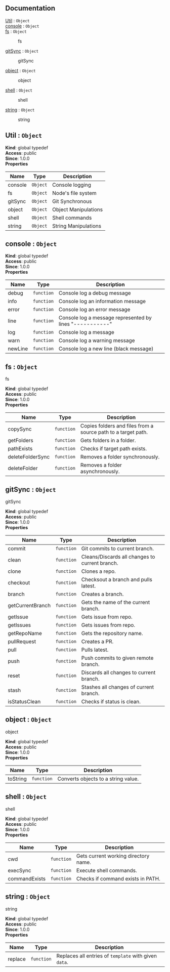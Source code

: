 ## Documentation

<dl>
<dt><a href="#Util">Util</a> : <code>Object</code></dt>
<dd></dd>
<dt><a href="#console">console</a> : <code>Object</code></dt>
<dd></dd>
<dt><a href="#fs">fs</a> : <code>Object</code></dt>
<dd><p>fs</p>
</dd>
<dt><a href="#gitSync">gitSync</a> : <code>Object</code></dt>
<dd><p>gitSync</p>
</dd>
<dt><a href="#object">object</a> : <code>Object</code></dt>
<dd><p>object</p>
</dd>
<dt><a href="#shell">shell</a> : <code>Object</code></dt>
<dd><p>shell</p>
</dd>
<dt><a href="#string">string</a> : <code>Object</code></dt>
<dd><p>string</p>
</dd>
</dl>

<a name="Util"></a>

## Util : <code>Object</code>

**Kind**: global typedef  
**Access**: public  
**Since**: 1.0.0  
**Properties**

| Name    | Type                | Description          |
| ------- | ------------------- | -------------------- |
| console | <code>Object</code> | Console logging      |
| fs      | <code>Object</code> | Node's file system   |
| gitSync | <code>Object</code> | Git Synchronous      |
| object  | <code>Object</code> | Object Manipulations |
| shell   | <code>Object</code> | Shell commands       |
| string  | <code>Object</code> | String Manipulations |

<a name="console"></a>

## console : <code>Object</code>

**Kind**: global typedef  
**Access**: public  
**Since**: 1.0.0  
**Properties**

| Name    | Type                  | Description                                              |
| ------- | --------------------- | -------------------------------------------------------- |
| debug   | <code>function</code> | Console log a debug message                              |
| info    | <code>function</code> | Console log an information message                       |
| error   | <code>function</code> | Console log an error message                             |
| line    | <code>function</code> | Console log a message represented by lines "-----------" |
| log     | <code>function</code> | Console log a message                                    |
| warn    | <code>function</code> | Console log a warning message                            |
| newLine | <code>function</code> | Console log a new line (black message)                   |

<a name="fs"></a>

## fs : <code>Object</code>

fs

**Kind**: global typedef  
**Access**: public  
**Since**: 1.0.0  
**Properties**

| Name             | Type                  | Description                                                   |
| ---------------- | --------------------- | ------------------------------------------------------------- |
| copySync         | <code>function</code> | Copies folders and files from a source path to a target path. |
| getFolders       | <code>function</code> | Gets folders in a folder.                                     |
| pathExists       | <code>function</code> | Checks if target path exists.                                 |
| deleteFolderSync | <code>function</code> | Removes a folder synchronously.                               |
| deleteFolder     | <code>function</code> | Removes a folder asynchronously.                              |

<a name="gitSync"></a>

## gitSync : <code>Object</code>

gitSync

**Kind**: global typedef  
**Access**: public  
**Since**: 1.0.0  
**Properties**

| Name             | Type                  | Description                                    |
| ---------------- | --------------------- | ---------------------------------------------- |
| commit           | <code>function</code> | Git commits to current branch.                 |
| clean            | <code>function</code> | Cleans/Discards all changes to current branch. |
| clone            | <code>function</code> | Clones a repo.                                 |
| checkout         | <code>function</code> | Checksout a branch and pulls latest.           |
| branch           | <code>function</code> | Creates a branch.                              |
| getCurrentBranch | <code>function</code> | Gets the name of the current branch.           |
| getIssue         | <code>function</code> | Gets issue from repo.                          |
| getIssues        | <code>function</code> | Gets issues from repo.                         |
| getRepoName      | <code>function</code> | Gets the repository name.                      |
| pullRequest      | <code>function</code> | Creates a PR.                                  |
| pull             | <code>function</code> | Pulls latest.                                  |
| push             | <code>function</code> | Push commits to given remote branch.           |
| reset            | <code>function</code> | Discards all changes to current branch.        |
| stash            | <code>function</code> | Stashes all changes of current branch.         |
| isStatusClean    | <code>function</code> | Checks if status is clean.                     |

<a name="object"></a>

## object : <code>Object</code>

object

**Kind**: global typedef  
**Access**: public  
**Since**: 1.0.0  
**Properties**

| Name     | Type                  | Description                         |
| -------- | --------------------- | ----------------------------------- |
| toString | <code>function</code> | Converts objects to a string value. |

<a name="shell"></a>

## shell : <code>Object</code>

shell

**Kind**: global typedef  
**Access**: public  
**Since**: 1.0.0  
**Properties**

| Name          | Type                  | Description                          |
| ------------- | --------------------- | ------------------------------------ |
| cwd           | <code>function</code> | Gets current working directory name. |
| execSync      | <code>function</code> | Execute shell commands.              |
| commandExists | <code>function</code> | Checks if command exists in PATH.    |

<a name="string"></a>

## string : <code>Object</code>

string

**Kind**: global typedef  
**Access**: public  
**Since**: 1.0.0  
**Properties**

| Name    | Type                  | Description                                           |
| ------- | --------------------- | ----------------------------------------------------- |
| replace | <code>function</code> | Replaces all entries of `template` with given `data`. |
